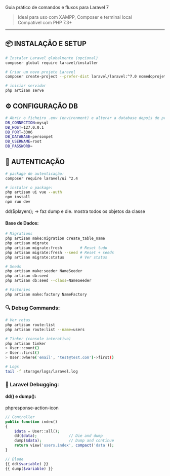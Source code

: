 
 Guia prático de comandos e fluxos para Laravel 7  
> Ideal para uso com XAMPP, Composer e terminal local  
> Compatível com PHP 7.3+

---

## 📦 INSTALAÇÃO E SETUP

```bash
# Instalar Laravel globalmente (opcional)
composer global require laravel/installer  

# Criar um novo projeto Laravel
composer create-project --prefer-dist laravel/laravel:^7.0 nomedoprojeto

# iniciar servidor
php artisan serve
```


## ⚙️ CONFIGURAÇÃO DB

```bash
# Abrir o ficheiro .env (environment) e alterar a database depois de previamente ter sido criada a mesma no phpmyadmin
DB_CONNECTION=mysql
DB_HOST=127.0.0.1
DB_PORT=3306
DB_DATABASE=personpet
DB_USERNAME=root
DB_PASSWORD=
```


## 👤 AUTENTICAÇÃO 

```bash
# package de autenticação:  
composer require laravel/ui ^2.4

# instalar o package:  
php artisan ui vue --auth  
npm install  
npm run dev
```

dd($players); -> faz dump e die. mostra todos os objetos da classe

#### **Base de Dados:**

```bash
# Migrations
php artisan make:migration create_table_name
php artisan migrate
php artisan migrate:fresh        # Reset tudo
php artisan migrate:fresh --seed # Reset + seeds
php artisan migrate:status       # Ver status

# Seeds
php artisan make:seeder NameSeeder
php artisan db:seed
php artisan db:seed --class=NameSeeder

# Factories
php artisan make:factory NameFactory
```

### **🔍 Debug Commands:**

```bash
# Ver rotas
php artisan route:list
php artisan route:list --name=users

# Tinker (console interativo)
php artisan tinker
> User::count()
> User::first()
> User::where('email', 'test@test.com')->first()

# Logs
tail -f storage/logs/laravel.log
```

### **🐛 Laravel Debugging:**

#### **dd() e dump():**

phpresponse-action-icon

```php
// Controller
public function index()
{
    $data = User::all();
    dd($data);              // Die and dump
    dump($data);            // Dump and continue
    return view('users.index', compact('data'));
}

// Blade
{{ dd($variable) }}
{{ dump($variable) }}
```